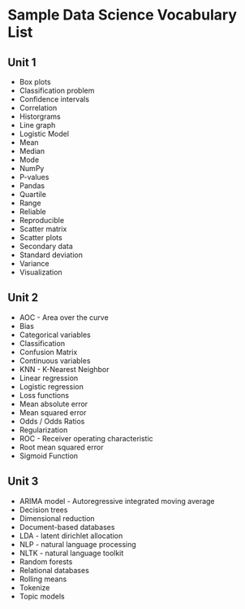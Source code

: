 # Sample Data Science Vocabulary List

## Unit 1
- Box plots
- Classification problem
- Confidence intervals
- Correlation
- Historgrams
- Line graph
- Logistic Model
- Mean
- Median
- Mode
- NumPy
- P-values
- Pandas
- Quartile
- Range
- Reliable
- Reproducible
- Scatter matrix
- Scatter plots
- Secondary data
- Standard deviation
- Variance
- Visualization

## Unit 2
- AOC - Area over the curve
- Bias
- Categorical variables
- Classification
- Confusion Matrix
- Continuous variables
- KNN - K-Nearest Neighbor
- Linear regression
- Logistic regression
- Loss functions
- Mean absolute error
- Mean squared error
- Odds / Odds Ratios
- Regularization
- ROC - Receiver operating characteristic
- Root mean squared error
- Sigmoid Function

## Unit 3
- ARIMA model - Autoregressive integrated moving average
- Decision trees
- Dimensional reduction
- Document-based databases
- LDA - latent dirichlet allocation
- NLP - natural language processing
- NLTK - natural language toolkit
- Random forests
- Relational databases
- Rolling means
- Tokenize
- Topic models
